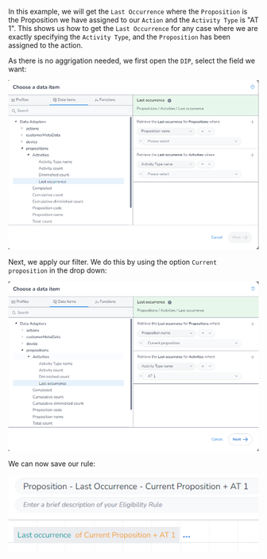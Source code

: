 In this example, we will get the `Last Occurrence` where the `Proposition` is the Proposition we have assigned to our `Action` and the `Activity Type` is "AT 1". This shows us how to get the `Last Occurrence` for any case where we are exactly specifying the `Activity Type`, and the `Proposition` has been assigned to the action.

As there is no aggrigation needed, we first open the `DIP`, select the field we want:

![](interest-last_occurrence-single_activity-current_proposition-one-1.png)

Next, we apply our filter. We do this by using the option `Current proposition` in the drop down:

![](interest-last_occurrence-single_activity-current_proposition-one-2.png)

We can now save our rule:

![](interest-last_occurrence-single_activity-current_proposition-one-3.png)